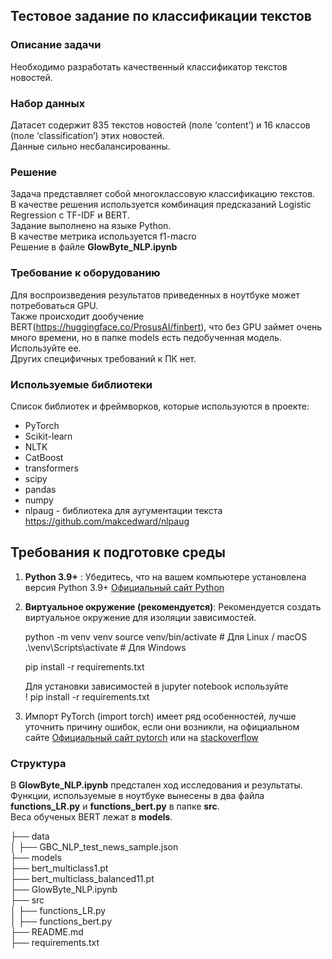 ## Тестовое задание по классификации текстов

### Описание задачи

Необходимо разработать качественный классификатор текстов новостей.  

### Набор данных

Датасет содержит 835 текстов новостей (поле ‘content’) и 16 классов (поле ‘classification’) этих новостей.  
Данные сильно несбалансированны.  

### Решение  

Задача представляет собой многоклассовую классификацию текстов.  
В качестве решения используется комбинация предсказаний Logistic Regression с TF-IDF и BERT.  
Задание выполнено на языке Python.  
В качестве метрика используется f1-macro  
Решение в файле **GlowByte_NLP.ipynb**

### Требование к оборудованию

Для воспроизведения результатов приведенных в ноутбуке может потребоваться GPU.  
Также происходит дообучение BERT(https://huggingface.co/ProsusAI/finbert), что без GPU займет очень много времени, но в папке models есть педобученная модель.  
Используйте ее.  
Других специфичных требований к ПК нет.  

### Используемые библиотеки

Cписок библиотек и фреймворков, которые используются в проекте:

- PyTorch
- Scikit-learn
- NLTK
- CatBoost
- transformers
- scipy
- pandas
- numpy
- nlpaug - библиотека для аугументации текста https://github.com/makcedward/nlpaug

## Требования к подготовке среды

1. **Python 3.9+** : Убедитесь, что на вашем компьютере установлена версия Python 3.9+ [Официальный сайт Python](https://www.python.org/)

2. **Виртуальное окружение (рекомендуется)**: Рекомендуется создать виртуальное окружение для изоляции зависимостей.

   python -m venv venv
   source venv/bin/activate  # Для Linux / macOS  
   .\venv\Scripts\activate   # Для Windows  

   pip install -r requirements.txt  

   Для установки зависимостей в jupyter notebook используйте  
   ! pip install -r requirements.txt  
3. Импорт PyTorch (import torch) имеет ряд особенностей, лучше уточнить причину ошибок, если они возникли, на официальном сайте [Официальный сайт pytorch](https://pytorch.org/) или на [stackoverflow](https://stackoverflow.com/)

### Структура 

В **GlowByte_NLP.ipynb** предстален ход исследования и результаты.  
Функции, используемые в ноутбуке вынесены в два файла **functions_LR.py** и **functions_bert.py** в папке **src**.  
Веса обученых BERT лежат в **models**.  

├── data  
│      ├── GBC_NLP_test_news_sample.json  
├── models  
       ├── bert_multiclass1.pt  
       ├── bert_multiclass_balanced11.pt  
├── GlowByte_NLP.ipynb  
├── src  
│      ├── functions_LR.py  
│      ├── functions_bert.py  
├── README.md  
├── requirements.txt  
